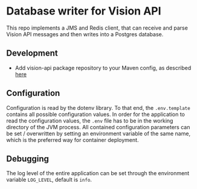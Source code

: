 # Database writer for Vision API
This repo implements a JMS and Redis client, that can receive and parse Vision API messages and then writes into a Postgres database.

## Development
- Add vision-api package repository to your Maven config, as described [here](https://github.com/starwit/vision-api#java--maven)

## Configuration
Configuration is read by the dotenv library. To that end, the `.env.template` contains all possible configuration values. In order for the application to read the configuration values, the `.env` file has to be in the working directory of the JVM process. 
All contained configuration parameters can be set / overwritten by setting an environment variable of the same name, which is the preferred way for container deployment.

## Debugging
The log level of the entire application can be set through the environment variable `LOG_LEVEL`, default is `info`.